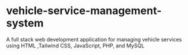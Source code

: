 # vehicle-service-management-system
A full stack web development application for managing vehicle services using HTML ,Tailwind CSS, JavaScript, PHP, and MySQL
